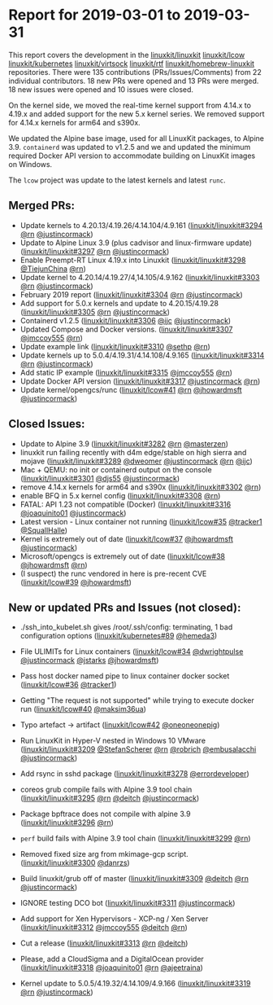 # Report for 2019-03-01 to 2019-03-31

This report covers the development in the [linuxkit/linuxkit] [linuxkit/lcow] [linuxkit/kubernetes] [linuxkit/virtsock] [linuxkit/rtf] [linuxkit/homebrew-linuxkit] repositories. There were 135 contributions (PRs/Issues/Comments) from 22 individual contributors. 18 new PRs were opened and 13 PRs were merged. 18 new issues were opened and 10 issues were closed.

On the kernel side, we moved the real-time kernel support from 4.14.x
to 4.19.x and added support for the new 5.x kernel series. We removed
support for 4.14.x kernels for arm64 and s390x.

We updated the Alpine base image, used for all LinuxKit packages, to
Alpine 3.9. `containerd` was updated to v1.2.5 and we and updated the
minimum required Docker API version to accommodate building on
LinuxKit images on Windows.

The `lcow` project was update to the latest kernels and latest `runc`.


## Merged PRs:

- Update kernels to 4.20.13/4.19.26/4.14.104/4.9.161 ([linuxkit/linuxkit#3294] [@rn] [@justincormack])
- Update to Alpine Linux 3.9 (plus cadvisor and linux-firmware update) ([linuxkit/linuxkit#3297] [@rn] [@justincormack])
- Enable Preempt-RT Linux 4.19.x into Linuxkit ([linuxkit/linuxkit#3298] [@TiejunChina] [@rn])
- Update kernel to 4.20.14/4.19.27/4,14.105/4.9.162 ([linuxkit/linuxkit#3303] [@rn] [@justincormack])
- February 2019 report ([linuxkit/linuxkit#3304] [@rn] [@justincormack])
- Add support for 5.0.x kernels and update to 4.20.15/4.19.28 ([linuxkit/linuxkit#3305] [@rn] [@justincormack])
- Containerd v1.2.5 ([linuxkit/linuxkit#3306] [@ijc] [@justincormack])
- Updated Compose and Docker versions. ([linuxkit/linuxkit#3307] [@jmccoy555] [@rn])
- Update example link ([linuxkit/linuxkit#3310] [@sethp] [@rn])
- Update kernels up to 5.0.4/4.19.31/4.14.108/4.9.165 ([linuxkit/linuxkit#3314] [@rn] [@justincormack])
- Add static IP example ([linuxkit/linuxkit#3315] [@jmccoy555] [@rn])
- Update Docker API version ([linuxkit/linuxkit#3317] [@justincormack] [@rn])
- Update kernel/opengcs/runc ([linuxkit/lcow#41] [@rn] [@jhowardmsft] [@justincormack])

## Closed Issues:

- Update to Alpine 3.9 ([linuxkit/linuxkit#3282] [@rn] [@masterzen])
- linuxkit run failing recently with d4m edge/stable on high sierra and mojave ([linuxkit/linuxkit#3289] [@dweomer] [@justincormack] [@rn] [@ijc])
- Mac + QEMU: no init or containerd output on the console ([linuxkit/linuxkit#3301] [@djs55] [@justincormack])
- remove 4.14.x kernels for arm64 and s390x ([linuxkit/linuxkit#3302] [@rn])
- enable BFQ in 5.x kernel config ([linuxkit/linuxkit#3308] [@rn])
- FATAL: API 1.23 not compatible (Docker) ([linuxkit/linuxkit#3316] [@joaquinito01] [@justincormack])
- Latest version - Linux container not running ([linuxkit/lcow#35] [@tracker1] [@SquallHalle])
- Kernel is extremely out of date ([linuxkit/lcow#37] [@jhowardmsft] [@justincormack])
- Microsoft/opengcs is extremely out of date ([linuxkit/lcow#38] [@jhowardmsft] [@rn])
- (I suspect) the runc vendored in here is pre-recent CVE ([linuxkit/lcow#39] [@jhowardmsft])


## New or updated PRs and Issues (not closed):

- ./ssh_into_kubelet.sh <masterIP> gives  /root/.ssh/config: terminating, 1 bad configuration options  ([linuxkit/kubernetes#89] [@hemeda3])

- File ULIMITs for Linux containers ([linuxkit/lcow#34] [@dwrightpulse] [@justincormack] [@jstarks] [@jhowardmsft])
- Pass host docker named pipe to linux container docker socket ([linuxkit/lcow#36] [@tracker1])
-  Getting "The request is not supported" while trying to execute docker run ([linuxkit/lcow#40] [@maksim36ua])
- Typo artefact -> artifact ([linuxkit/lcow#42] [@oneoneonepig])

- Run LinuxKit in Hyper-V nested in Windows 10 VMware ([linuxkit/linuxkit#3209] [@StefanScherer] [@rn] [@robrich] [@embusalacchi] [@justincormack])
- Add rsync in sshd package ([linuxkit/linuxkit#3278] [@errordeveloper])
- coreos grub compile fails with Alpine 3.9 tool chain ([linuxkit/linuxkit#3295] [@rn] [@deitch] [@justincormack])
- Package bpftrace does not compile with alpine 3.9 ([linuxkit/linuxkit#3296] [@rn])
- `perf` build fails with Alpine 3.9 tool chain ([linuxkit/linuxkit#3299] [@rn])
- Removed fixed size arg from mkimage-gcp script. ([linuxkit/linuxkit#3300] [@danrzs])
- Build linuxkit/grub off of master ([linuxkit/linuxkit#3309] [@deitch] [@rn] [@justincormack])
- IGNORE testing DCO bot ([linuxkit/linuxkit#3311] [@justincormack])
- Add support for Xen Hypervisors - XCP-ng / Xen Server ([linuxkit/linuxkit#3312] [@jmccoy555] [@deitch] [@rn])
- Cut a release ([linuxkit/linuxkit#3313] [@rn] [@deitch])
- Please, add a CloudSigma and a DigitalOcean provider ([linuxkit/linuxkit#3318] [@joaquinito01] [@rn] [@ajeetraina])
- Kernel update to 5.0.5/4.19.32/4.14.109/4.9.166 ([linuxkit/linuxkit#3319] [@rn] [@justincormack])

[linuxkit/linuxkit]: https://github.com/linuxkit/linuxkit
[linuxkit/lcow]: https://github.com/linuxkit/lcow
[linuxkit/kubernetes]: https://github.com/linuxkit/kubernetes
[linuxkit/virtsock]: https://github.com/linuxkit/virtsock
[linuxkit/rtf]: https://github.com/linuxkit/rtf
[linuxkit/homebrew-linuxkit]: https://github.com/linuxkit/homebrew-linuxkit
[moby/tool]: https://github.com/moby/tool
[linuxkit/lcow#41]: https://github.com/linuxkit/lcow/pull/41
[linuxkit/linuxkit#3294]: https://github.com/linuxkit/linuxkit/pull/3294
[linuxkit/linuxkit#3297]: https://github.com/linuxkit/linuxkit/pull/3297
[linuxkit/linuxkit#3298]: https://github.com/linuxkit/linuxkit/pull/3298
[linuxkit/linuxkit#3303]: https://github.com/linuxkit/linuxkit/pull/3303
[linuxkit/linuxkit#3304]: https://github.com/linuxkit/linuxkit/pull/3304
[linuxkit/linuxkit#3305]: https://github.com/linuxkit/linuxkit/pull/3305
[linuxkit/linuxkit#3306]: https://github.com/linuxkit/linuxkit/pull/3306
[linuxkit/linuxkit#3307]: https://github.com/linuxkit/linuxkit/pull/3307
[linuxkit/linuxkit#3310]: https://github.com/linuxkit/linuxkit/pull/3310
[linuxkit/linuxkit#3314]: https://github.com/linuxkit/linuxkit/pull/3314
[linuxkit/linuxkit#3315]: https://github.com/linuxkit/linuxkit/pull/3315
[linuxkit/linuxkit#3317]: https://github.com/linuxkit/linuxkit/pull/3317
[linuxkit/lcow#35]: https://github.com/linuxkit/lcow/issues/35
[linuxkit/lcow#37]: https://github.com/linuxkit/lcow/issues/37
[linuxkit/lcow#38]: https://github.com/linuxkit/lcow/issues/38
[linuxkit/lcow#39]: https://github.com/linuxkit/lcow/issues/39
[linuxkit/linuxkit#3282]: https://github.com/linuxkit/linuxkit/issues/3282
[linuxkit/linuxkit#3289]: https://github.com/linuxkit/linuxkit/issues/3289
[linuxkit/linuxkit#3301]: https://github.com/linuxkit/linuxkit/issues/3301
[linuxkit/linuxkit#3302]: https://github.com/linuxkit/linuxkit/issues/3302
[linuxkit/linuxkit#3308]: https://github.com/linuxkit/linuxkit/issues/3308
[linuxkit/linuxkit#3316]: https://github.com/linuxkit/linuxkit/issues/3316
[linuxkit/kubernetes#89]: https://github.com/linuxkit/kubernetes/issues/89
[linuxkit/lcow#34]: https://github.com/linuxkit/lcow/issues/34
[linuxkit/lcow#36]: https://github.com/linuxkit/lcow/issues/36
[linuxkit/lcow#40]: https://github.com/linuxkit/lcow/issues/40
[linuxkit/lcow#42]: https://github.com/linuxkit/lcow/pull/42
[linuxkit/linuxkit#3209]: https://github.com/linuxkit/linuxkit/issues/3209
[linuxkit/linuxkit#3278]: https://github.com/linuxkit/linuxkit/pull/3278
[linuxkit/linuxkit#3295]: https://github.com/linuxkit/linuxkit/issues/3295
[linuxkit/linuxkit#3296]: https://github.com/linuxkit/linuxkit/issues/3296
[linuxkit/linuxkit#3299]: https://github.com/linuxkit/linuxkit/issues/3299
[linuxkit/linuxkit#3300]: https://github.com/linuxkit/linuxkit/pull/3300
[linuxkit/linuxkit#3309]: https://github.com/linuxkit/linuxkit/pull/3309
[linuxkit/linuxkit#3311]: https://github.com/linuxkit/linuxkit/pull/3311
[linuxkit/linuxkit#3312]: https://github.com/linuxkit/linuxkit/issues/3312
[linuxkit/linuxkit#3313]: https://github.com/linuxkit/linuxkit/issues/3313
[linuxkit/linuxkit#3318]: https://github.com/linuxkit/linuxkit/issues/3318
[linuxkit/linuxkit#3319]: https://github.com/linuxkit/linuxkit/pull/3319
[@justincormack]: https://github.com/justincormack
[@jmccoy555]: https://github.com/jmccoy555
[@oneoneonepig]: https://github.com/oneoneonepig
[@robrich]: https://github.com/robrich
[@tracker1]: https://github.com/tracker1
[@hemeda3]: https://github.com/hemeda3
[@rn]: https://github.com/rn
[@jhowardmsft]: https://github.com/jhowardmsft
[@kmjohansen]: https://github.com/kmjohansen
[@joaquinito01]: https://github.com/joaquinito01
[@maksim36ua]: https://github.com/maksim36ua
[@ijc]: https://github.com/ijc
[@jstarks]: https://github.com/jstarks
[@TiejunChina]: https://github.com/TiejunChina
[@danrzs]: https://github.com/danrzs
[@dweomer]: https://github.com/dweomer
[@djs55]: https://github.com/djs55
[@SquallHalle]: https://github.com/SquallHalle
[@deitch]: https://github.com/deitch
[@masterzen]: https://github.com/masterzen
[@sethp]: https://github.com/sethp
[@Iristyle]: https://github.com/Iristyle
[@ajeetraina]: https://github.com/ajeetraina
[@StefanScherer]: https://github.com/StefanScherer
[@dwrightpulse]: https://github.com/dwrightpulse
[@errordeveloper]: https://github.com/errordeveloper
[@dapopescu]: https://github.com/dapopescu
[@mt-inside]: https://github.com/mt-inside
[@embusalacchi]: https://github.com/embusalacchi
